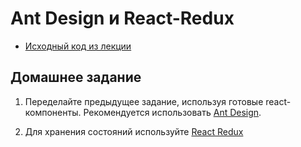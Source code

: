 # Ant Design и React-Redux

- [Исходный код из лекции](https://github.com/ZuevKirill95/spring-practice-source-code/tree/main/ant-design)

## Домашнее задание

1. Переделайте предыдущее задание, используя готовые react-компоненты. Рекомендуется
использовать [Ant Design](https://ant.design/docs/react/getting-started).

2. Для хранения состояний используйте [React Redux](https://redux.js.org/tutorials/quick-start)
